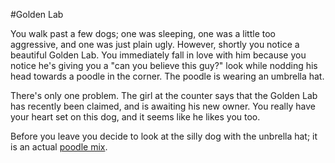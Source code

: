 #Golden Lab

You walk past a few dogs; one was sleeping, one was a little too 
aggressive, and one was just plain ugly. However, shortly you notice a 
beautiful Golden Lab. You immediately fall in love with him because you 
notice he's giving you a "can you believe this guy?" look while nodding 
his head towards a poodle in the corner. The poodle is wearing an 
umbrella hat.

There's only one problem. The girl at the counter says that the Golden 
Lab has recently been claimed, and is awaiting his new owner. You 
really have your heart set on this dog, and it seems like he likes you 
too. 

Before you leave you decide to look at the silly dog with the unbrella
hat; it is an actual [poodle mix](../../english/shihpoo/shihpoo.md).
